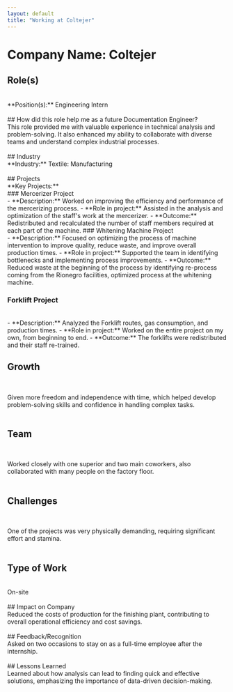 ```yaml
---
layout: default
title: "Working at Coltejer"
---
```


# Company Name: Coltejer

## Role(s)
<br>
**Position(s):** Engineering Intern
<br>
<br>
## How did this role help me as a future Documentation Engineer?
<br>
This role provided me with valuable experience in technical analysis and problem-solving. It also enhanced my ability to collaborate with diverse teams and understand complex industrial processes.
<br>
<br>
## Industry
<br>
**Industry:** Textile: Manufacturing
<br>
<br>
## Projects
<br>
**Key Projects:**
<br>
### Mercerizer Project
<br>
- **Description:** Worked on improving the efficiency and performance of the mercerizing process.
- **Role in project:** Assisted in the analysis and optimization of the staff's work at the mercerizer.
- **Outcome:** Redistributed and recalculated the number of staff members required at each part of the machine.
### Whitening Machine Project
<br>
- **Description:** Focused on optimizing the process of machine intervention to improve quality, reduce waste, and improve overall production times.
- **Role in project:** Supported the team in identifying bottlenecks and implementing process improvements.  
- **Outcome:** Reduced waste at the beginning of the process by identifying re-process coming from the Rionegro facilities, optimized process at the whitening machine.

<br>

### Forklift Project
<br>
- **Description:** Analyzed the Forklift routes, gas consumption, and production times. 
- **Role in project:** Worked on the entire project on my own, from beginning to end.
- **Outcome:** The forklifts were redistributed and their staff re-trained.

<br>

## Growth
<br>

Given more freedom and independence with time, which helped develop problem-solving skills and confidence in handling complex tasks.
<br>
<br>
## Team
<br>

Worked closely with one superior and two main coworkers, also collaborated with many people on the factory floor.
<br>
<br>
## Challenges
<br>

One of the projects was very physically demanding, requiring significant effort and stamina.
<br>
<br>
## Type of Work
<br>
On-site
<br>
<br>
## Impact on Company
<br>
Reduced the costs of production for the finishing plant, contributing to overall operational efficiency and cost savings.
<br>
<br>
## Feedback/Recognition
<br>
Asked on two occasions to stay on as a full-time employee after the internship.
<br>
<br>
## Lessons Learned
<br>
Learned about how analysis can lead to finding quick and effective solutions, emphasizing the importance of data-driven decision-making.
